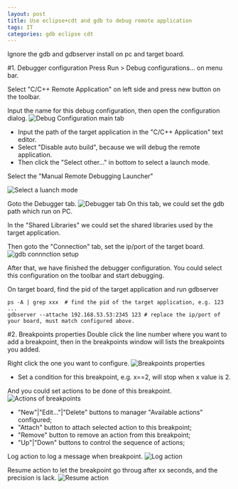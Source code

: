 ```yaml
---
layout: post
title: Use eclipse+cdt and gdb to debug remote application
tags: IT
categories: gdb eclipse cdt
---
```


Ignore the gdb and gdbserver install on pc and target board.

#1. Debugger configuration
Press Run > Debug configurations... on menu bar.

Select "C/C++ Remote Application" on left side and press new button on the toolbar.

Input the name for this debug configuration, then open the configuration dialog.
![Debug Configuration main tab](/img/2016-08-16-eclipse-cdt-gdb/01.gdb-main.png)

- Input the path of the target application in the "C/C++ Application" text editor.
- Select "Disable auto build", because we will debug the remote application.
- Then click the "Select other..." in bottom to select a launch mode.

Select the "Manual Remote Debugging Launcher"

![Select a luanch mode](/img/2016-08-16-eclipse-cdt-gdb/02.gdb-select-other.png)

Goto the Debugger tab.
![Debugger tab](/img/2016-08-16-eclipse-cdt-gdb/03.gdb-debugger-main.png)
On this tab, we could set the gdb path which run on PC.

In the "Shared Libraries" we could set the shared libraries used by the target application.

Then goto the "Connection" tab, set the ip/port of the target board.
![gdb connnction setup](/img/2016-08-16-eclipse-cdt-gdb/04.gdb-debugger-connection.png)

After that, we have finished the debugger configuration. You could select this configuration on the toolbar and start debugging.

On target board, find the pid of the target application and run gdbserver

```
ps -A | grep xxx  # find the pid of the target application, e.g. 123
...
gdbserver --attache 192.168.53.53:2345 123 # replace the ip/port of your board, must match configured above.
```

#2. Breakpoints properties
Double click the line number where you want to add a breakpoint, then in the breakpoints window will lists the breakpoints you added.

Right click the one you want to configure.
![Breakpoints properties](/img/2016-08-16-eclipse-cdt-gdb/05.gdb-breakpoint-common.png)

- Set a condition for this breakpoint, e.g. x==2, will stop when x value is 2.

And you could set actions to be done of this breakpoint.
![Actions of breakpoints](/img/2016-08-16-eclipse-cdt-gdb/06.gdb-breakpoint-actions.png)

- "New"|"Edit..."|"Delete" buttons to manager "Available actions" configured;
- "Attach" button to attach selected action to this breakpoint;
- "Remove" button to remove an action from this breakpoint;
- "Up"|"Down" buttons to control the sequence of actions;

Log action to log a message when breakpoint.
![Log action](/img/2016-08-16-eclipse-cdt-gdb/07.gdb-breakpoint-actions-log.png)

Resume action to let the breakpoint go throug after xx seconds, and the precision is lack.
![Resume action](/img/2016-08-16-eclipse-cdt-gdb/08.gdb-breakpoint-actions-resume.png)